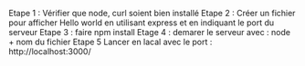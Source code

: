 Etape 1 : Vérifier que node, curl soient bien installé
Etape 2 : Créer un fichier pour afficher Hello world en utilisant express et en indiquant le port du serveur
Etape 3 : faire npm install 
Etage 4 : demarer le serveur avec : node + nom du fichier
Etape 5 Lancer en lacal avec le port : http://localhost:3000/